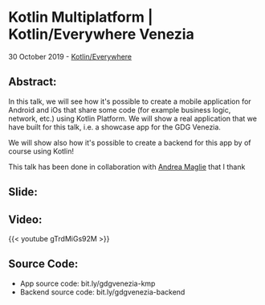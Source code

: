 # Kotlin Multiplatform | Kotlin/Everywhere Venezia


30 October 2019 - [Kotlin/Everywhere](https://www.meetup.com/it-IT/GDG-Venezia/events/265665209/)

## Abstract:
In this talk, we will see how it's possible to create a mobile application for Android and iOs that share some code (for example business logic, network, etc.) using Kotlin Platform. We will show a real application that we have built for this talk, i.e. a showcase app for the GDG Venezia.

We will show also how it's possible to create a backend for this app by of course using Kotlin!

This talk has been done in collaboration with [Andrea Maglie](http://www.andreamaglie.com/) that I thank

## Slide:

<script async class="speakerdeck-embed" data-id="70d996d1fa7746a9b708b35cf19517b9" data-ratio="1.77777777777778" src="//speakerdeck.com/assets/embed.js"></script>

## Video: 
{{< youtube gTrdMiGs92M >}}

## Source Code:

- App source code: bit.ly/gdgvenezia-kmp
- Backend source code: bit.ly/gdgvenezia-backend
